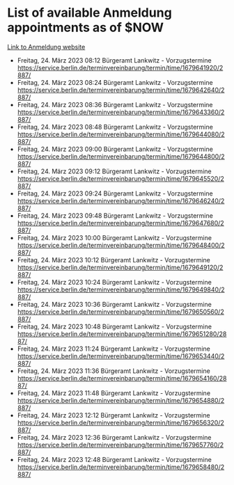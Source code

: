# List of available Anmeldung appointments as of $NOW
[Link to Anmeldung website](https://service.berlin.de/terminvereinbarung/termin/tag.php?termin=1&anliegen[]=120686&dienstleisterlist=122210,122217,327316,122219,327312,122227,327314,122231,327346,122243,327348,122254,122252,329742,122260,329745,122262,329748,122271,327278,122273,327274,122277,327276,330436,122280,327294,122282,327290,122284,327292,122291,327270,122285,327266,122286,327264,122296,327268,150230,329760,122297,327286,122294,327284,122312,329763,122314,329775,122304,327330,122311,327334,122309,327332,317869,122281,327352,122279,329772,122283,122276,327324,122274,327326,122267,329766,122246,327318,122251,327320,122257,327322,122208,327298,122226,327300&herkunft=http%3A%2F%2Fservice.berlin.de%2Fdienstleistung%2F120686%2F)
- Freitag, 24. März 2023 08:12 Bürgeramt Lankwitz - Vorzugstermine https://service.berlin.de/terminvereinbarung/termin/time/1679641920/2887/
- Freitag, 24. März 2023 08:24 Bürgeramt Lankwitz - Vorzugstermine https://service.berlin.de/terminvereinbarung/termin/time/1679642640/2887/
- Freitag, 24. März 2023 08:36 Bürgeramt Lankwitz - Vorzugstermine https://service.berlin.de/terminvereinbarung/termin/time/1679643360/2887/
- Freitag, 24. März 2023 08:48 Bürgeramt Lankwitz - Vorzugstermine https://service.berlin.de/terminvereinbarung/termin/time/1679644080/2887/
- Freitag, 24. März 2023 09:00 Bürgeramt Lankwitz - Vorzugstermine https://service.berlin.de/terminvereinbarung/termin/time/1679644800/2887/
- Freitag, 24. März 2023 09:12 Bürgeramt Lankwitz - Vorzugstermine https://service.berlin.de/terminvereinbarung/termin/time/1679645520/2887/
- Freitag, 24. März 2023 09:24 Bürgeramt Lankwitz - Vorzugstermine https://service.berlin.de/terminvereinbarung/termin/time/1679646240/2887/
- Freitag, 24. März 2023 09:48 Bürgeramt Lankwitz - Vorzugstermine https://service.berlin.de/terminvereinbarung/termin/time/1679647680/2887/
- Freitag, 24. März 2023 10:00 Bürgeramt Lankwitz - Vorzugstermine https://service.berlin.de/terminvereinbarung/termin/time/1679648400/2887/
- Freitag, 24. März 2023 10:12 Bürgeramt Lankwitz - Vorzugstermine https://service.berlin.de/terminvereinbarung/termin/time/1679649120/2887/
- Freitag, 24. März 2023 10:24 Bürgeramt Lankwitz - Vorzugstermine https://service.berlin.de/terminvereinbarung/termin/time/1679649840/2887/
- Freitag, 24. März 2023 10:36 Bürgeramt Lankwitz - Vorzugstermine https://service.berlin.de/terminvereinbarung/termin/time/1679650560/2887/
- Freitag, 24. März 2023 10:48 Bürgeramt Lankwitz - Vorzugstermine https://service.berlin.de/terminvereinbarung/termin/time/1679651280/2887/
- Freitag, 24. März 2023 11:24 Bürgeramt Lankwitz - Vorzugstermine https://service.berlin.de/terminvereinbarung/termin/time/1679653440/2887/
- Freitag, 24. März 2023 11:36 Bürgeramt Lankwitz - Vorzugstermine https://service.berlin.de/terminvereinbarung/termin/time/1679654160/2887/
- Freitag, 24. März 2023 11:48 Bürgeramt Lankwitz - Vorzugstermine https://service.berlin.de/terminvereinbarung/termin/time/1679654880/2887/
- Freitag, 24. März 2023 12:12 Bürgeramt Lankwitz - Vorzugstermine https://service.berlin.de/terminvereinbarung/termin/time/1679656320/2887/
- Freitag, 24. März 2023 12:36 Bürgeramt Lankwitz - Vorzugstermine https://service.berlin.de/terminvereinbarung/termin/time/1679657760/2887/
- Freitag, 24. März 2023 12:48 Bürgeramt Lankwitz - Vorzugstermine https://service.berlin.de/terminvereinbarung/termin/time/1679658480/2887/
